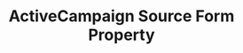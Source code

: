---
# -------------------------- #
#     USING THIS TEMPLATE    #
# -------------------------- #

## NEED HELP USING THIS TEMPLATE? SEE:
## https://docs-about-stitch-docs.netlify.com/reference/connect-templates/destination-form-property/
## FOR INSTRUCTIONS & REFERENCE INFO


# -------------------------- #
#        CONTENT TYPE        #
# -------------------------- #

product-type: "connect"
content-type: "api-form"
form-type: "source"
key: "source-form-properties-activecampaign-object"


# -------------------------- #
#        OBJECT INFO         #
# -------------------------- #

title: "ActiveCampaign Source Form Property"
api-type: "platform.activecampaign"
display-name: "ActiveCampaign"

source-type: "saas"
docs-name: "activecampaign" # This should be whatever integration.name is. Ex: LinkedIn Ads is linkedin-ads

# -------------------------- #
#      OBJECT ATTRIBUTES     #
# -------------------------- #

uses-start-date: true

# Only source-specific attributes need to be listed here.
# The following attributes are considered common,
# and therefore don't need to be listed:
# anchor_time, cron_expression, frequency_in_minutes, image_version, start_date 

object-attributes:
  - name: "api_token"
    type: "string"
    required: true
    description: |
      Your {{ form-property.display-name }} API token. Refer to the [{{ form-property.display-name }} documentation]({{ doc-link | append: "#retrieve-api" }}) for instructions on retrieving this info.
    value: "<YOUR_API_TOKEN>"

  - name: "api_url"
    type: "string"
    required: true
    description: |
      Your {{ form-property.display-name }} API URL. Your URL should begin with `https://`. Refer to the [{{ form-property.display-name }} documentation]({{ doc-link | append: "#retrieve-api" }}) for instructions on retrieving this info.
    value: "<YOUR_API_URL>"
---